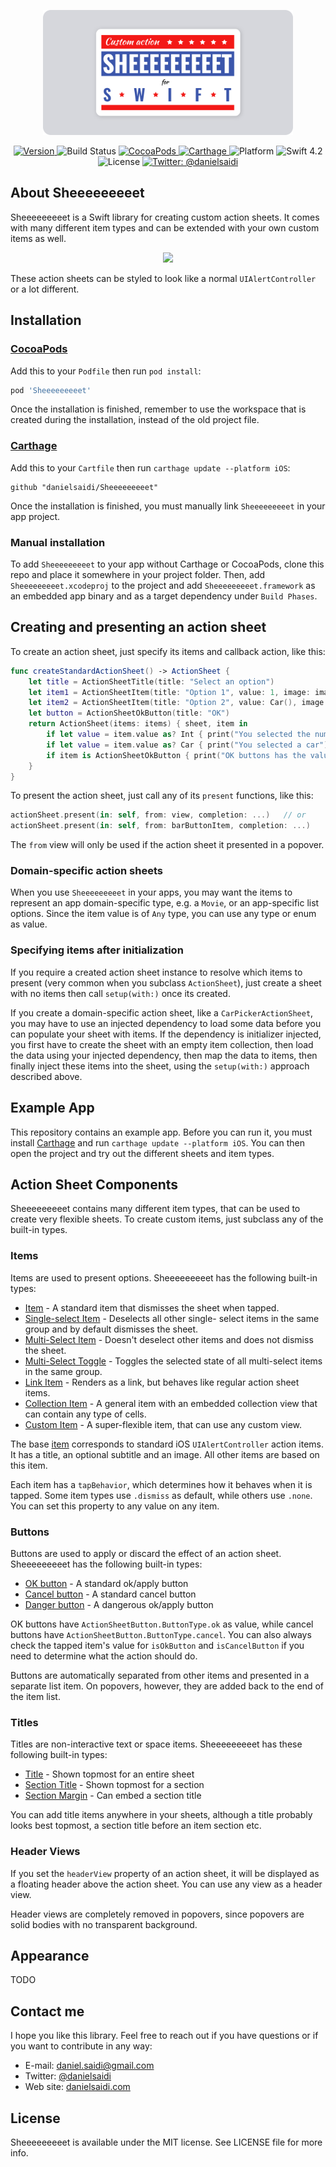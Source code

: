 <p align="center">
    <img src ="Resources/Logo.png" width=400 />
</p>

<p align="center">
    <a href="https://github.com/danielsaidi/Sheeeeeeeeet">
        <img src="https://badge.fury.io/gh/danielsaidi%2FSheeeeeeeeet.svg?style=flat" alt="Version" />
    </a>
    <img src="https://api.travis-ci.org/danielsaidi/Sheeeeeeeeet.svg" alt="Build Status" />
    <a href="https://cocoapods.org/pods/Sheeeeeeeeet">
        <img src="https://img.shields.io/cocoapods/v/Sheeeeeeeeet.svg?style=flat" alt="CocoaPods" />
    </a>
    <a href="https://github.com/Carthage/Carthage">
        <img src="https://img.shields.io/badge/carthage-supported-green.svg?style=flat" alt="Carthage" />
    </a>
    <img src="https://img.shields.io/cocoapods/p/Sheeeeeeeeet.svg?style=flat" alt="Platform" />
    <img src="https://img.shields.io/badge/Swift-4.2-orange.svg" alt="Swift 4.2" />
    <img src="https://badges.frapsoft.com/os/mit/mit.svg?style=flat&v=102" alt="License" />
    <a href="https://twitter.com/danielsaidi">
        <img src="https://img.shields.io/badge/contact-@danielsaidi-blue.svg?style=flat" alt="Twitter: @danielsaidi" />
    </a>
</p>


## About Sheeeeeeeeet

Sheeeeeeeeet is a Swift library for creating custom action sheets. It comes with
many different item types and can be extended with your own custom items as well.

<p align="center">
    <img src ="Resources/Demo.gif" />
</p>

These action sheets can be styled to look like a normal `UIAlertController` or a
lot different. 


## Installation

### [CocoaPods](CocoaPods)

Add this to your `Podfile` then run `pod install`:

```ruby
pod 'Sheeeeeeeeet'
```

Once the installation is finished, remember to use the workspace that is created
during the installation, instead of the old project file.

### [Carthage](Carthage)

Add this to your `Cartfile` then run `carthage update --platform iOS`:

```
github "danielsaidi/Sheeeeeeeeet"
```

Once the installation is finished, you must manually link `Sheeeeeeeeet` in your
app project.


### Manual installation

To add `Sheeeeeeeeet` to your app without Carthage or CocoaPods, clone this repo
and place it somewhere in your project folder. Then, add `Sheeeeeeeeet.xcodeproj`
to the project and add `Sheeeeeeeeet.framework` as an embedded app binary and as
a target dependency under `Build Phases`.


## Creating and presenting an action sheet

To create an action sheet, just specify its items and callback action, like this:

```swift
func createStandardActionSheet() -> ActionSheet {
    let title = ActionSheetTitle(title: "Select an option")
    let item1 = ActionSheetItem(title: "Option 1", value: 1, image: image1)
    let item2 = ActionSheetItem(title: "Option 2", value: Car(), image: image2)
    let button = ActionSheetOkButton(title: "OK")
    return ActionSheet(items: items) { sheet, item in
        if let value = item.value as? Int { print("You selected the number 1") }
        if let value = item.value as? Car { print("You selected a car") }
        if item is ActionSheetOkButton { print("OK buttons has the value `true`") }
    }
}
```

To present the action sheet, just call any of its `present` functions, like this:

```swift
actionSheet.present(in: self, from: view, completion: ...)   // or
actionSheet.present(in: self, from: barButtonItem, completion: ...)
```

The `from` view will only be used if the action sheet it presented in a popover.

### Domain-specific action sheets

When you use `Sheeeeeeeeet` in your apps, you may want the items to represent an
app domain-specific type, e.g. a `Movie`, or an app-specific list options. Since
the item value is of `Any` type, you can use any type or enum as value.

### Specifying items after initialization

If you require a created action sheet instance to resolve which items to present
(very common when you subclass `ActionSheet`), just create a sheet with no items
then call `setup(with:)` once its created.

If you create a domain-specific action sheet, like a `CarPickerActionSheet`, you
may have to use an injected dependency to load some data before you can populate
your sheet with items. If the dependency is initializer injected, you first have
to create the sheet with an empty item collection, then load the data using your
injected dependency, then map the data to items, then finally inject these items
into the sheet, using the `setup(with:)` approach described above.


## Example App

This repository contains an example app. Before you can run it, you must install 
[Carthage](Carthage) and run `carthage update --platform iOS`. You can then open
the project and try out the different sheets and item types.


## Action Sheet Components

Sheeeeeeeeet contains many different item types, that can be used to create very
flexible sheets. To create custom items, just subclass any of the built-in types.

### Items

Items are used to present options. Sheeeeeeeeet has the following built-in types:

* [Item][ActionSheetItem] - A standard item that dismisses the sheet when tapped.
* [Single-select Item][ActionSheetSingleSelectItem] - Deselects all other single-
select items in the same group and by default dismisses the sheet.
* [Multi-Select Item][ActionSheetMultiSelectItem] - Doesn't deselect other items
and does not dismiss the sheet.
* [Multi-Select Toggle][ActionSheetMultiSelectToggleItem] - Toggles the selected
state of all multi-select items in the same group.
* [Link Item][ActionSheetLinkItem] - Renders as a link, but behaves like regular
action sheet items.
* [Collection Item][ActionSheetCollectionItem] - A general item with an embedded
collection view that can contain any type of cells.
* [Custom Item][ActionSheetCustomItem] - A super-flexible item, that can use any
custom view.

The base [item][ActionSheetItem] corresponds to standard iOS `UIAlertController`
action items. It has a title, an optional subtitle and an image. All other items
are based on this item.

Each item has a `tapBehavior`, which determines how it behaves when it is tapped.
Some item types use `.dismiss` as default, while others use `.none`. You can set
this property to any value on any item.

### Buttons

Buttons are used to apply or discard the effect of an action sheet. Sheeeeeeeeet
has the following built-in types:

* [OK button][ActionSheetOkButton] - A standard ok/apply button
* [Cancel button][ActionSheetCancelButton] - A standard cancel button
* [Danger button][ActionSheetDangerButton] - A dangerous ok/apply button

OK buttons have `ActionSheetButton.ButtonType.ok` as value, while cancel buttons
have `ActionSheetButton.ButtonType.cancel`. You can also always check the tapped
item's value for `isOkButton` and `isCancelButton` if you need to determine what
the action should do.

Buttons are automatically separated from other items and presented in a separate
list item. On popovers, however, they are added back to the end of the item list.

### Titles

Titles are non-interactive text or space items. Sheeeeeeeeet has these following
built-in types:

* [Title][ActionSheetTitle] - Shown topmost for an entire sheet
* [Section Title][ActionSheetSectionTitle] - Shown topmost for a section
* [Section Margin][ActionSheetSectionMargin] - Can embed a section title

You can add title items anywhere in your sheets, although a title probably looks
best topmost, a section title before an item section etc.

### Header Views

If you set the `headerView` property of an action sheet, it will be displayed as
a floating header above the action sheet. You can use any view as a header view.

Header views are completely removed in popovers, since popovers are solid bodies
with no transparent background.


## Appearance

TODO


## Contact me

I hope you like this library. Feel free to reach out if you have questions or if
you want to contribute in any way:

* E-mail: [daniel.saidi@gmail.com](mailto:daniel.saidi@gmail.com)
* Twitter: [@danielsaidi](http://www.twitter.com/danielsaidi)
* Web site: [danielsaidi.com](http://www.danielsaidi.com)


## License

Sheeeeeeeeet is available under the MIT license. See LICENSE file for more info.


[Carthage]: https://github.com/Carthage
[CocoaPods]: http://cocoapods.org
[GitHub]: https://github.com/danielsaidi/Vandelay
[Pod]: http://cocoapods.org/pods/Vandelay
[SheeeeeeeeetRef]: https://www.youtube.com/watch?v=l1dnqKGuezo

[ActionSheetItem]: https://github.com/danielsaidi/Sheeeeeeeeet/blob/master/Sheeeeeeeeet/Items/ActionSheetItem.swift
[ActionSheetCollectionItem]: https://github.com/danielsaidi/Sheeeeeeeeet/blob/master/Sheeeeeeeeet/Items/Items/ActionSheetCollectionItem.swift
[ActionSheetCustomItem]: https://github.com/danielsaidi/Sheeeeeeeeet/blob/master/Sheeeeeeeeet/Items/Items/ActionSheetCustomItem.swift
[ActionSheetMultiSelectItem]: https://github.com/danielsaidi/Sheeeeeeeeet/blob/master/Sheeeeeeeeet/Items/Items/ActionSheetMultiSelectItem.swift
[ActionSheetMultiSelectToggleItem]: https://github.com/danielsaidi/Sheeeeeeeeet/blob/master/Sheeeeeeeeet/Items/Items/ActionSheetMultiSelectToggleItem.swift
[ActionSheetSelectItem]: https://github.com/danielsaidi/Sheeeeeeeeet/blob/master/Sheeeeeeeeet/Items/Items/ActionSheetSelectItem.swift
[ActionSheetSingleSelectItem]: https://github.com/danielsaidi/Sheeeeeeeeet/blob/master/Sheeeeeeeeet/Items/Items/ActionSheetSingleSelectItem.swift
[ActionSheetLinkItem]: https://github.com/danielsaidi/Sheeeeeeeeet/blob/master/Sheeeeeeeeet/Items/Items/ActionSheetLinkItem.swift

[ActionSheetOkButton]: https://github.com/danielsaidi/Sheeeeeeeeet/blob/master/Sheeeeeeeeet/Items/Buttons/ActionSheetOkButton.swift
[ActionSheetCancelButton]: https://github.com/danielsaidi/Sheeeeeeeeet/blob/master/Sheeeeeeeeet/Items/Buttons/ActionSheetCancelButton.swift
[ActionSheetDangerButton]: https://github.com/danielsaidi/Sheeeeeeeeet/blob/master/Sheeeeeeeeet/Items/Buttons/ActionSheetDangerButton.swift

[ActionSheetTitle]: https://github.com/danielsaidi/Sheeeeeeeeet/blob/master/Sheeeeeeeeet/Items/Titles/ActionSheetTitle.swift
[ActionSheetSectionTitle]: https://github.com/danielsaidi/Sheeeeeeeeet/blob/master/Sheeeeeeeeet/Items/Titles/ActionSheetSectionTitle.swift
[ActionSheetSectionMargin]: https://github.com/danielsaidi/Sheeeeeeeeet/blob/master/Sheeeeeeeeet/Items/Titles/ActionSheetSectionMargin.swift
